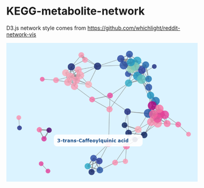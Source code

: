 # KEGG-metabolite-network

D3.js network style comes from https://github.com/whichlight/reddit-network-vis

![](./canvas.png)